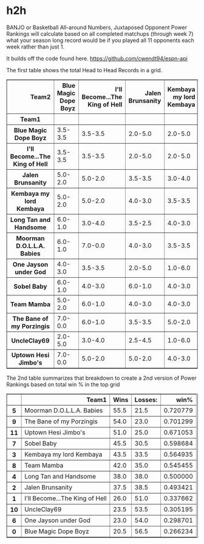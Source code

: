 # h2h

BANJO or Basketball All-around Numbers, Juxtaposed Opponent Power Rankings will calculate based on all completed matchups (through week 7) what your season long record would be if you played all 11 opponents each week rather than just 1.

It builds off the code found here. https://github.com/cwendt94/espn-api

The first table shows the total Head to Head Records in a grid. 

<table border="1" class="dataframe table table-striped">
  <thead>
    <tr style="text-align: right;">
      <th>Team2</th>
      <th>Blue Magic Dope Boyz</th>
      <th>I'll Become...The King of Hell</th>
      <th>Jalen Brunsanity</th>
      <th>Kembaya my lord Kembaya</th>
      <th>Long Tan and Handsome</th>
      <th>Moorman D.O.L.L.A. Babies</th>
      <th>One Jayson under God</th>
      <th>Sobel Baby</th>
      <th>Team Mamba</th>
      <th>The Bane of my Porzingis</th>
      <th>UncleClay69</th>
      <th>Uptown Hesi Jimbo's</th>
    </tr>
    <tr>
      <th>Team1</th>
      <th></th>
      <th></th>
      <th></th>
      <th></th>
      <th></th>
      <th></th>
      <th></th>
      <th></th>
      <th></th>
      <th></th>
      <th></th>
      <th></th>
    </tr>
  </thead>
  <tbody>
    <tr>
      <th>Blue Magic Dope Boyz</th>
      <td>3.5-3.5</td>
      <td>3.5-3.5</td>
      <td>2.0-5.0</td>
      <td>2.0-5.0</td>
      <td>1.0-6.0</td>
      <td>1.0-6.0</td>
      <td>3.0-4.0</td>
      <td>1.0-6.0</td>
      <td>2.0-5.0</td>
      <td>0.0-7.0</td>
      <td>5.0-2.0</td>
      <td>0.0-7.0</td>
    </tr>
    <tr>
      <th>I'll Become...The King of Hell</th>
      <td>3.5-3.5</td>
      <td>3.5-3.5</td>
      <td>2.0-5.0</td>
      <td>2.0-5.0</td>
      <td>4.0-3.0</td>
      <td>0.0-7.0</td>
      <td>3.5-3.5</td>
      <td>3.0-4.0</td>
      <td>1.0-6.0</td>
      <td>1.0-6.0</td>
      <td>4.0-3.0</td>
      <td>2.0-5.0</td>
    </tr>
    <tr>
      <th>Jalen Brunsanity</th>
      <td>5.0-2.0</td>
      <td>5.0-2.0</td>
      <td>3.5-3.5</td>
      <td>3.0-4.0</td>
      <td>2.5-3.5</td>
      <td>3.0-4.0</td>
      <td>5.0-2.0</td>
      <td>1.0-6.0</td>
      <td>3.0-4.0</td>
      <td>3.5-3.5</td>
      <td>4.5-2.5</td>
      <td>2.0-5.0</td>
    </tr>
    <tr>
      <th>Kembaya my lord Kembaya</th>
      <td>5.0-2.0</td>
      <td>5.0-2.0</td>
      <td>4.0-3.0</td>
      <td>3.5-3.5</td>
      <td>3.0-4.0</td>
      <td>3.5-3.5</td>
      <td>6.0-1.0</td>
      <td>3.0-4.0</td>
      <td>3.0-4.0</td>
      <td>2.0-5.0</td>
      <td>6.0-1.0</td>
      <td>3.0-4.0</td>
    </tr>
    <tr>
      <th>Long Tan and Handsome</th>
      <td>6.0-1.0</td>
      <td>3.0-4.0</td>
      <td>3.5-2.5</td>
      <td>4.0-3.0</td>
      <td>3.5-3.5</td>
      <td>2.0-5.0</td>
      <td>4.5-2.5</td>
      <td>3.0-4.0</td>
      <td>3.0-4.0</td>
      <td>2.0-5.0</td>
      <td>4.0-3.0</td>
      <td>3.0-4.0</td>
    </tr>
    <tr>
      <th>Moorman D.O.L.L.A. Babies</th>
      <td>6.0-1.0</td>
      <td>7.0-0.0</td>
      <td>4.0-3.0</td>
      <td>3.5-3.5</td>
      <td>5.0-2.0</td>
      <td>3.5-3.5</td>
      <td>6.0-1.0</td>
      <td>5.0-2.0</td>
      <td>5.0-2.0</td>
      <td>3.0-4.0</td>
      <td>7.0-0.0</td>
      <td>4.0-3.0</td>
    </tr>
    <tr>
      <th>One Jayson under God</th>
      <td>4.0-3.0</td>
      <td>3.5-3.5</td>
      <td>2.0-5.0</td>
      <td>1.0-6.0</td>
      <td>2.5-4.5</td>
      <td>1.0-6.0</td>
      <td>3.5-3.5</td>
      <td>1.0-6.0</td>
      <td>3.0-4.0</td>
      <td>2.0-5.0</td>
      <td>3.0-4.0</td>
      <td>0.0-7.0</td>
    </tr>
    <tr>
      <th>Sobel Baby</th>
      <td>6.0-1.0</td>
      <td>4.0-3.0</td>
      <td>6.0-1.0</td>
      <td>4.0-3.0</td>
      <td>4.0-3.0</td>
      <td>2.0-5.0</td>
      <td>6.0-1.0</td>
      <td>3.5-3.5</td>
      <td>4.0-3.0</td>
      <td>2.5-4.5</td>
      <td>4.0-3.0</td>
      <td>3.0-3.0</td>
    </tr>
    <tr>
      <th>Team Mamba</th>
      <td>5.0-2.0</td>
      <td>6.0-1.0</td>
      <td>4.0-3.0</td>
      <td>4.0-3.0</td>
      <td>4.0-3.0</td>
      <td>2.0-5.0</td>
      <td>4.0-3.0</td>
      <td>3.0-4.0</td>
      <td>3.5-3.5</td>
      <td>2.0-5.0</td>
      <td>5.0-2.0</td>
      <td>3.0-4.0</td>
    </tr>
    <tr>
      <th>The Bane of my Porzingis</th>
      <td>7.0-0.0</td>
      <td>6.0-1.0</td>
      <td>3.5-3.5</td>
      <td>5.0-2.0</td>
      <td>5.0-2.0</td>
      <td>4.0-3.0</td>
      <td>5.0-2.0</td>
      <td>4.5-2.5</td>
      <td>5.0-2.0</td>
      <td>3.5-3.5</td>
      <td>6.0-1.0</td>
      <td>3.0-4.0</td>
    </tr>
    <tr>
      <th>UncleClay69</th>
      <td>2.0-5.0</td>
      <td>3.0-4.0</td>
      <td>2.5-4.5</td>
      <td>1.0-6.0</td>
      <td>3.0-4.0</td>
      <td>0.0-7.0</td>
      <td>4.0-3.0</td>
      <td>3.0-4.0</td>
      <td>2.0-5.0</td>
      <td>1.0-6.0</td>
      <td>3.5-3.5</td>
      <td>2.0-5.0</td>
    </tr>
    <tr>
      <th>Uptown Hesi Jimbo's</th>
      <td>7.0-0.0</td>
      <td>5.0-2.0</td>
      <td>5.0-2.0</td>
      <td>4.0-3.0</td>
      <td>4.0-3.0</td>
      <td>3.0-4.0</td>
      <td>7.0-0.0</td>
      <td>3.0-3.0</td>
      <td>4.0-3.0</td>
      <td>4.0-3.0</td>
      <td>5.0-2.0</td>
      <td>3.5-3.5</td>
    </tr>
  </tbody>
</table>

The 2nd table summarizes that breakdown to create a 2nd version of Power Rankings based on total win % in the top grid


<table border="1" class="dataframe table table-striped">
  <thead>
    <tr style="text-align: right;">
      <th></th>
      <th>Team1</th>
      <th>Wins</th>
      <th>Losses:</th>
      <th>win%</th>
    </tr>
  </thead>
  <tbody>
    <tr>
      <th>5</th>
      <td>Moorman D.O.L.L.A. Babies</td>
      <td>55.5</td>
      <td>21.5</td>
      <td>0.720779</td>
    </tr>
    <tr>
      <th>9</th>
      <td>The Bane of my Porzingis</td>
      <td>54.0</td>
      <td>23.0</td>
      <td>0.701299</td>
    </tr>
    <tr>
      <th>11</th>
      <td>Uptown Hesi Jimbo's</td>
      <td>51.0</td>
      <td>25.0</td>
      <td>0.671053</td>
    </tr>
    <tr>
      <th>7</th>
      <td>Sobel Baby</td>
      <td>45.5</td>
      <td>30.5</td>
      <td>0.598684</td>
    </tr>
    <tr>
      <th>3</th>
      <td>Kembaya my lord Kembaya</td>
      <td>43.5</td>
      <td>33.5</td>
      <td>0.564935</td>
    </tr>
    <tr>
      <th>8</th>
      <td>Team Mamba</td>
      <td>42.0</td>
      <td>35.0</td>
      <td>0.545455</td>
    </tr>
    <tr>
      <th>4</th>
      <td>Long Tan and Handsome</td>
      <td>38.0</td>
      <td>38.0</td>
      <td>0.500000</td>
    </tr>
    <tr>
      <th>2</th>
      <td>Jalen Brunsanity</td>
      <td>37.5</td>
      <td>38.5</td>
      <td>0.493421</td>
    </tr>
    <tr>
      <th>1</th>
      <td>I'll Become...The King of Hell</td>
      <td>26.0</td>
      <td>51.0</td>
      <td>0.337662</td>
    </tr>
    <tr>
      <th>10</th>
      <td>UncleClay69</td>
      <td>23.5</td>
      <td>53.5</td>
      <td>0.305195</td>
    </tr>
    <tr>
      <th>6</th>
      <td>One Jayson under God</td>
      <td>23.0</td>
      <td>54.0</td>
      <td>0.298701</td>
    </tr>
    <tr>
      <th>0</th>
      <td>Blue Magic Dope Boyz</td>
      <td>20.5</td>
      <td>56.5</td>
      <td>0.266234</td>
    </tr>
  </tbody>
</table>



